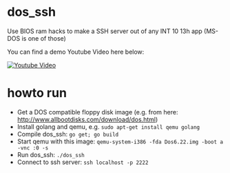 dos_ssh
=======

Use BIOS ram hacks to make a SSH server out of any INT 10 13h app (MS-DOS is one of those)

You can find a demo Youtube Video here below:

[![Youtube Video](http://img.youtube.com/vi/2JrugnykXmg/0.jpg)](http://www.youtube.com/watch?v=2JrugnykXmg)


howto run
=========

* Get a DOS compatible floppy disk image (e.g. from here: http://www.allbootdisks.com/download/dos.html)
* Install golang and qemu, e.g. `sudo apt-get install qemu golang`
* Compile dos_ssh: `go get; go build`
* Start qemu with this image: `qemu-system-i386 -fda Dos6.22.img -boot a -vnc :0 -s`
* Run dos_ssh: `./dos_ssh`
* Connect to ssh server: `ssh localhost -p 2222`

